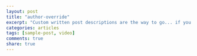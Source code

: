 ```yaml
---
layout: post
title: "author-override"
excerpt: "Custom written post descriptions are the way to go... if you're not lazy."
categories: articles
tags: [sample-post, video]
comments: true
share: true
---
```

<br>
<div class="apester-media" data-media-id="5af4c7d48fcced614a59cdca" height="512"></div><script async src="//static.apester.com/js/sdk/v2.0/apester-javascript-sdk.min.js"></script>
<br>




